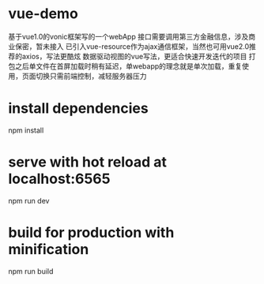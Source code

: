 # vue-demo
基于vue1.0的vonic框架写的一个webApp
接口需要调用第三方金融信息，涉及商业保密，暂未接入
已引入vue-resource作为ajax通信框架，当然也可用vue2.0推荐的axios，写法更酷炫
数据驱动视图的vue写法，更适合快速开发迭代的项目
打包之后单文件在首屏加载时稍有延迟，单webapp的理念就是单次加载，重复使用，页面切换只需前端控制，减轻服务器压力
# install dependencies
npm install

# serve with hot reload at localhost:6565
npm run dev

# build for production with minification
npm run build
